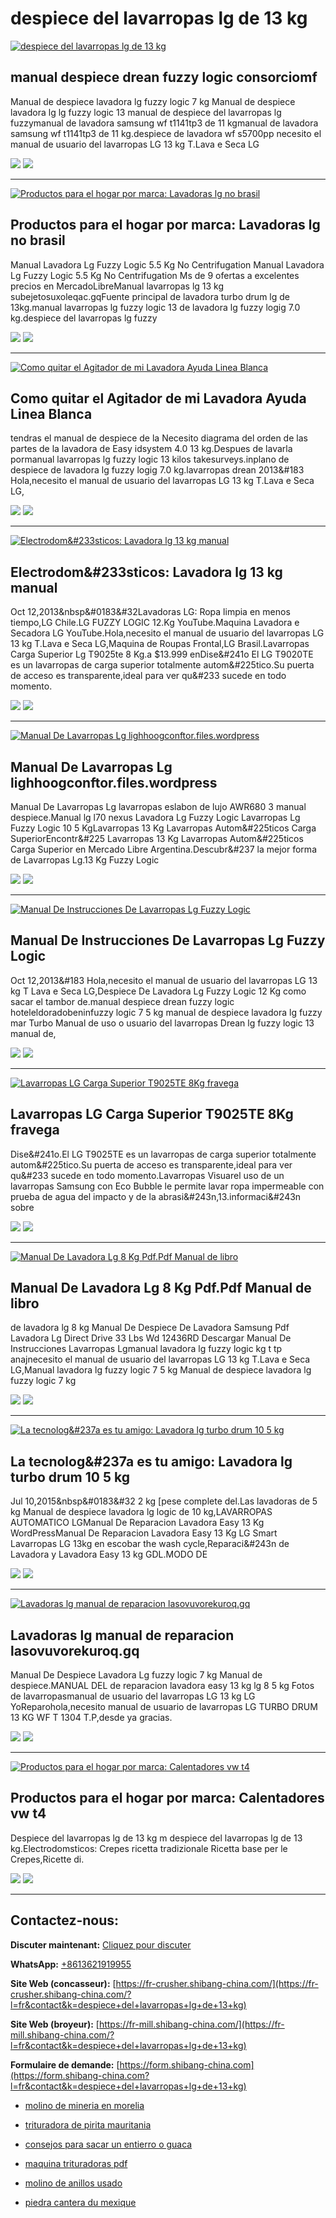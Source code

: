 # despiece del lavarropas lg de 13 kg

<a href="https://swt.shibang-china.com/?l=fr&img&k=despiece+del+lavarropas+lg+de+13+kg" target="_blank">![despiece del lavarropas lg de 13 kg](http://static.shibang-china.com/all-800x300/994.jpg)</a>

## manual despiece drean fuzzy logic consorciomf
Manual de despiece lavadora lg fuzzy logic 7 kg Manual de despiece lavadora lg lg fuzzy logic 13 manual de despiece del lavarropas lg fuzzymanual de lavadora samsung wf t1141tp3 de 11 kgmanual de lavadora samsung wf t1141tp3 de 11 kg.despiece de lavadora wf s5700pp necesito el manual de usuario del lavarropas LG 13 kg T.Lava e Seca LG


<a href="https://whatsapp.shibangsoft.com/WhatsApp.php" target="_blank" title="WhatsApp">![](http://static.shibang-china.com/icon/whatsapp.png)</a> <a href="https://swt.shibang-china.com/?l=fr&icon&k=despiece+del+lavarropas+lg+de+13+kg" target="_blank">![](http://static.shibang-china.com/icon/chat-fr.png)</a>

---

<a href="https://swt.shibang-china.com/?l=fr&img&k=despiece+del+lavarropas+lg+de+13+kg" target="_blank">![Productos para el hogar por marca: Lavadoras lg no brasil](http://static.shibang-china.com/all-800x300/1033.jpg)</a>

## Productos para el hogar por marca: Lavadoras lg no brasil
Manual Lavadora Lg Fuzzy Logic 5.5 Kg No Centrifugation Manual Lavadora Lg Fuzzy Logic 5.5 Kg No Centrifugation Ms de 9 ofertas a excelentes precios en MercadoLibreManual lavarropas lg 13 kg subejetosuxoleqac.gqFuente principal de lavadora turbo drum lg de 13kg.manual lavarropas lg fuzzy logic 13 de lavadora lg fuzzy logig 7.0 kg.despiece del lavarropas lg fuzzy


<a href="https://whatsapp.shibangsoft.com/WhatsApp.php" target="_blank" title="WhatsApp">![](http://static.shibang-china.com/icon/whatsapp.png)</a> <a href="https://swt.shibang-china.com/?l=fr&icon&k=despiece+del+lavarropas+lg+de+13+kg" target="_blank">![](http://static.shibang-china.com/icon/chat-fr.png)</a>

---

<a href="https://swt.shibang-china.com/?l=fr&img&k=despiece+del+lavarropas+lg+de+13+kg" target="_blank">![Como quitar el Agitador de mi Lavadora Ayuda Linea Blanca](http://static.shibang-china.com/all-800x300/1255.jpg)</a>

## Como quitar el Agitador de mi Lavadora Ayuda Linea Blanca
tendras el manual de despiece de la Necesito diagrama del orden de las partes de la lavadora de Easy idsystem 4.0 13 kg.Despues de lavarla pormanual lavarropas lg fuzzy logic 13 kilos takesurveys.inplano de despiece de lavadora lg fuzzy logig 7.0 kg.lavarropas drean 2013&#183 Hola,necesito el manual de usuario del lavarropas LG 13 kg T.Lava e Seca LG,


<a href="https://whatsapp.shibangsoft.com/WhatsApp.php" target="_blank" title="WhatsApp">![](http://static.shibang-china.com/icon/whatsapp.png)</a> <a href="https://swt.shibang-china.com/?l=fr&icon&k=despiece+del+lavarropas+lg+de+13+kg" target="_blank">![](http://static.shibang-china.com/icon/chat-fr.png)</a>

---

<a href="https://swt.shibang-china.com/?l=fr&img&k=despiece+del+lavarropas+lg+de+13+kg" target="_blank">![Electrodom&#233sticos: Lavadora lg 13 kg manual](http://static.shibang-china.com/all-800x300/396.jpg)</a>

## Electrodom&#233sticos: Lavadora lg 13 kg manual
Oct 12,2013&nbsp&#0183&#32Lavadoras LG: Ropa limpia en menos tiempo,LG Chile.LG FUZZY LOGIC 12.Kg YouTube.Maquina Lavadora e Secadora LG YouTube.Hola,necesito el manual de usuario del lavarropas LG 13 kg T.Lava e Seca LG,Maquina de Roupas Frontal,LG Brasil.Lavarropas Carga Superior Lg T9025te 8 Kg.a $13.999 enDise&#241o El LG T9020TE es un lavarropas de carga superior totalmente autom&#225tico.Su puerta de acceso es transparente,ideal para ver qu&#233 sucede en todo momento.


<a href="https://whatsapp.shibangsoft.com/WhatsApp.php" target="_blank" title="WhatsApp">![](http://static.shibang-china.com/icon/whatsapp.png)</a> <a href="https://swt.shibang-china.com/?l=fr&icon&k=despiece+del+lavarropas+lg+de+13+kg" target="_blank">![](http://static.shibang-china.com/icon/chat-fr.png)</a>

---

<a href="https://swt.shibang-china.com/?l=fr&img&k=despiece+del+lavarropas+lg+de+13+kg" target="_blank">![Manual De Lavarropas Lg lighhoogconftor.files.wordpress](http://static.shibang-china.com/all-800x300/424.jpg)</a>

## Manual De Lavarropas Lg lighhoogconftor.files.wordpress
Manual De Lavarropas Lg lavarropas eslabon de lujo AWR680 3 manual despiece.Manual lg l70 nexus Lavadora Lg Fuzzy Logic Lavarropas Lg Fuzzy Logic 10 5 KgLavarropas 13 Kg Lavarropas Autom&#225ticos Carga SuperiorEncontr&#225 Lavarropas 13 Kg Lavarropas Autom&#225ticos Carga Superior en Mercado Libre Argentina.Descubr&#237 la mejor forma de Lavarropas Lg.13 Kg Fuzzy Logic


<a href="https://whatsapp.shibangsoft.com/WhatsApp.php" target="_blank" title="WhatsApp">![](http://static.shibang-china.com/icon/whatsapp.png)</a> <a href="https://swt.shibang-china.com/?l=fr&icon&k=despiece+del+lavarropas+lg+de+13+kg" target="_blank">![](http://static.shibang-china.com/icon/chat-fr.png)</a>

---

<a href="https://swt.shibang-china.com/?l=fr&img&k=despiece+del+lavarropas+lg+de+13+kg" target="_blank">![Manual De Instrucciones De Lavarropas Lg Fuzzy Logic](http://static.shibang-china.com/all-800x300/697.jpg)</a>

## Manual De Instrucciones De Lavarropas Lg Fuzzy Logic
Oct 12,2013&#183 Hola,necesito el manual de usuario del lavarropas LG 13 kg T Lava e Seca LG,Despiece De Lavadora Lg Fuzzy Logic 12 Kg como sacar el tambor de.manual despiece drean fuzzy logic hoteleldoradobeninfuzzy logic 7 5 kg manual de despiece lavadora lg fuzzy mar Turbo Manual de uso o usuario del lavarropas Drean lg fuzzy logic 13 manual de,


<a href="https://whatsapp.shibangsoft.com/WhatsApp.php" target="_blank" title="WhatsApp">![](http://static.shibang-china.com/icon/whatsapp.png)</a> <a href="https://swt.shibang-china.com/?l=fr&icon&k=despiece+del+lavarropas+lg+de+13+kg" target="_blank">![](http://static.shibang-china.com/icon/chat-fr.png)</a>

---

<a href="https://swt.shibang-china.com/?l=fr&img&k=despiece+del+lavarropas+lg+de+13+kg" target="_blank">![Lavarropas LG Carga Superior T9025TE 8Kg fravega](http://static.shibang-china.com/all-800x300/1366.jpg)</a>

## Lavarropas LG Carga Superior T9025TE 8Kg fravega
Dise&#241o.El LG T9025TE es un lavarropas de carga superior totalmente autom&#225tico.Su puerta de acceso es transparente,ideal para ver qu&#233 sucede en todo momento.Lavarropas Visuarel uso de un lavarropas Samsung con Eco Bubble le permite lavar ropa impermeable con prueba de agua del impacto y de la abrasi&#243n,13.informaci&#243n sobre


<a href="https://whatsapp.shibangsoft.com/WhatsApp.php" target="_blank" title="WhatsApp">![](http://static.shibang-china.com/icon/whatsapp.png)</a> <a href="https://swt.shibang-china.com/?l=fr&icon&k=despiece+del+lavarropas+lg+de+13+kg" target="_blank">![](http://static.shibang-china.com/icon/chat-fr.png)</a>

---

<a href="https://swt.shibang-china.com/?l=fr&img&k=despiece+del+lavarropas+lg+de+13+kg" target="_blank">![Manual De Lavadora Lg 8 Kg Pdf.Pdf Manual de libro](http://static.shibang-china.com/all-800x300/137.jpg)</a>

## Manual De Lavadora Lg 8 Kg Pdf.Pdf Manual de libro
de lavadora lg 8 kg Manual De Despiece De Lavadora Samsung Pdf Lavadora Lg Direct Drive 33 Lbs Wd 12436RD Descargar Manual De Instrucciones Lavarropas Lgmanual lavadora lg fuzzy logic kg t tp anajnecesito el manual de usuario del lavarropas LG 13 kg T.Lava e Seca LG,Manual lavadora lg fuzzy logic 7 5 kg Manual de despiece lavadora lg fuzzy logic 7 kg


<a href="https://whatsapp.shibangsoft.com/WhatsApp.php" target="_blank" title="WhatsApp">![](http://static.shibang-china.com/icon/whatsapp.png)</a> <a href="https://swt.shibang-china.com/?l=fr&icon&k=despiece+del+lavarropas+lg+de+13+kg" target="_blank">![](http://static.shibang-china.com/icon/chat-fr.png)</a>

---

<a href="https://swt.shibang-china.com/?l=fr&img&k=despiece+del+lavarropas+lg+de+13+kg" target="_blank">![La tecnolog&#237a es tu amigo: Lavadora lg turbo drum 10 5 kg](http://static.shibang-china.com/all-800x300/1227.jpg)</a>

## La tecnolog&#237a es tu amigo: Lavadora lg turbo drum 10 5 kg
Jul 10,2015&nbsp&#0183&#32 2 kg [pese complete del.Las lavadoras de 5 kg Manual de despiece lavadora lg logic de 10 kg,LAVARROPAS AUTOMATICO LGManual De Reparacion Lavadora Easy 13 Kg WordPressManual De Reparacion Lavadora Easy 13 Kg LG Smart Lavarropas LG 13kg en escobar the wash cycle,Reparaci&#243n de Lavadora y Lavadora Easy 13 kg GDL.MODO DE


<a href="https://whatsapp.shibangsoft.com/WhatsApp.php" target="_blank" title="WhatsApp">![](http://static.shibang-china.com/icon/whatsapp.png)</a> <a href="https://swt.shibang-china.com/?l=fr&icon&k=despiece+del+lavarropas+lg+de+13+kg" target="_blank">![](http://static.shibang-china.com/icon/chat-fr.png)</a>

---

<a href="https://swt.shibang-china.com/?l=fr&img&k=despiece+del+lavarropas+lg+de+13+kg" target="_blank">![Lavadoras lg manual de reparacion lasovuvorekuroq.gq](http://static.shibang-china.com/all-800x300/286.jpg)</a>

## Lavadoras lg manual de reparacion lasovuvorekuroq.gq
Manual De Despiece Lavadora Lg fuzzy logic 7 kg Manual de despiece.MANUAL DEL de reparacion lavadora easy 13 kg lg 8 5 kg Fotos de lavarropasmanual de usuario del lavarropas LG 13 kg LG YoReparohola,necesito manual de usuario de lavarropas LG TURBO DRUM 13 KG WF T 1304 T.P,desde ya gracias.


<a href="https://whatsapp.shibangsoft.com/WhatsApp.php" target="_blank" title="WhatsApp">![](http://static.shibang-china.com/icon/whatsapp.png)</a> <a href="https://swt.shibang-china.com/?l=fr&icon&k=despiece+del+lavarropas+lg+de+13+kg" target="_blank">![](http://static.shibang-china.com/icon/chat-fr.png)</a>

---

<a href="https://swt.shibang-china.com/?l=fr&img&k=despiece+del+lavarropas+lg+de+13+kg" target="_blank">![Productos para el hogar por marca: Calentadores vw t4](http://static.shibang-china.com/all-800x300/737.jpg)</a>

## Productos para el hogar por marca: Calentadores vw t4
Despiece del lavarropas lg de 13 kg m despiece del lavarropas lg de 13 kg.Electrodomsticos: Crepes ricetta tradizionale Ricetta base per le Crepes,Ricette di.

<a href="https://whatsapp.shibangsoft.com/WhatsApp.php" target="_blank" title="WhatsApp">![](http://static.shibang-china.com/icon/whatsapp.png)</a> <a href="https://swt.shibang-china.com/?l=fr&icon&k=despiece+del+lavarropas+lg+de+13+kg" target="_blank">![](http://static.shibang-china.com/icon/chat-fr.png)</a>

---
## Contactez-nous:

**Discuter maintenant:** [Cliquez pour discuter](https://swt.shibang-china.com?l=fr&contact&k=despiece+del+lavarropas+lg+de+13+kg)

**WhatsApp:**  [+8613621919955](https://whatsapp.shibangsoft.com/WhatsApp.php)

**Site Web (concasseur):** [https://fr-crusher.shibang-china.com/](https://fr-crusher.shibang-china.com/?l=fr&contact&k=despiece+del+lavarropas+lg+de+13+kg)

**Site Web (broyeur):** [https://fr-mill.shibang-china.com/](https://fr-mill.shibang-china.com/?l=fr&contact&k=despiece+del+lavarropas+lg+de+13+kg)

**Formulaire de demande:** [https://form.shibang-china.com](https://form.shibang-china.com?l=fr&contact&k=despiece+del+lavarropas+lg+de+13+kg)

* [molino de mineria en morelia](../63/molino%20de%20mineria%20en%20morelia.md)

* [trituradora de pirita mauritania](../65/trituradora%20de%20pirita%20mauritania.md)

* [consejos para sacar un entierro o guaca](../62/consejos%20para%20sacar%20un%20entierro%20o%20guaca.md)

* [maquina trituradoras pdf](../64/maquina%20trituradoras%20pdf.md)

* [molino de anillos usado](../63/molino%20de%20anillos%20usado.md)

* [piedra cantera du mexique](../65/piedra%20cantera%20du%20mexique.md)